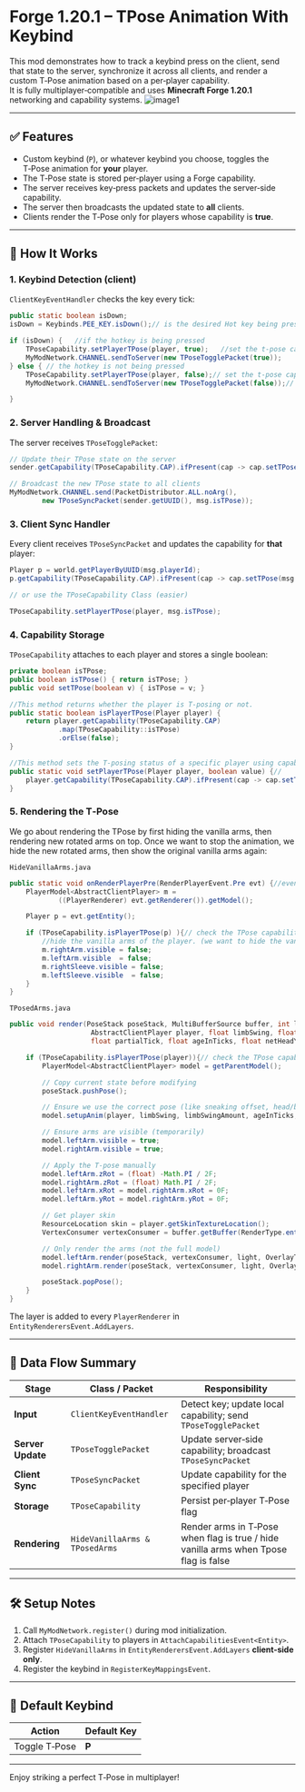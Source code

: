 # Forge 1.20.1 – TPose Animation With Keybind

This mod demonstrates how to track a keybind press on the client, send that state to the server, synchronize it across all clients, and render a custom T‑Pose animation based on a per‑player capability.  
It is fully multiplayer‑compatible and uses **Minecraft Forge 1.20.1** networking and capability systems.
![image1](https://github.com/user-attachments/assets/b874d25d-7690-4df9-b571-4a333508ff6f)


---

## ✅ Features
- Custom keybind (`P`), or whatever keybind you choose, toggles the T‑Pose animation for **your** player.  
- The T‑Pose state is stored per‑player using a Forge capability.  
- The server receives key‑press packets and updates the server‑side capability.  
- The server then broadcasts the updated state to **all** clients.  
- Clients render the T‑Pose only for players whose capability is **true**.

---

## 🔁 How It Works

### 1. Keybind Detection (client)
`ClientKeyEventHandler` checks the key every tick:

```java
public static boolean isDown;
isDown = Keybinds.PEE_KEY.isDown();// is the desired Hot key being pressed

if (isDown) {   //if the hotkey is being pressed
    TPoseCapability.setPlayerTPose(player, true);   //set the t-pose capability for that player to true
    MyModNetwork.CHANNEL.sendToServer(new TPoseTogglePacket(true));     //send a Tpose toggle packet to the server to let it know someone is tposing
} else { // the hotkey is not being pressed
    TPoseCapability.setPlayerTPose(player, false);// set the t-pose capability for that player to false
    MyModNetwork.CHANNEL.sendToServer(new TPoseTogglePacket(false));// send a Tpose toggle packet to the server to let it know someone stopped tposing

}
```

### 2. Server Handling & Broadcast
The server receives `TPoseTogglePacket`:

```java
// Update their TPose state on the server
sender.getCapability(TPoseCapability.CAP).ifPresent(cap -> cap.setTPose(msg.isTPose));

// Broadcast the new TPose state to all clients
MyModNetwork.CHANNEL.send(PacketDistributor.ALL.noArg(),
        new TPoseSyncPacket(sender.getUUID(), msg.isTPose));
```

### 3. Client Sync Handler
Every client receives `TPoseSyncPacket` and updates the capability for **that** player:

```java
Player p = world.getPlayerByUUID(msg.playerId);
p.getCapability(TPoseCapability.CAP).ifPresent(cap -> cap.setTPose(msg.isTPose));

// or use the TPoseCapability Class (easier)

TPoseCapability.setPlayerTPose(player, msg.isTPose);
```

### 4. Capability Storage
`TPoseCapability` attaches to each player and stores a single boolean:

```java
private boolean isTPose;
public boolean isTPose() { return isTPose; }
public void setTPose(boolean v) { isTPose = v; }

//This method returns whether the player is T-posing or not.
public static boolean isPlayerTPose(Player player) {
    return player.getCapability(TPoseCapability.CAP)
            .map(TPoseCapability::isTPose)
            .orElse(false);
}

//This method sets the T-posing status of a specific player using capability.
public static void setPlayerTPose(Player player, boolean value) {//
    player.getCapability(TPoseCapability.CAP).ifPresent(cap -> cap.setTPose(value));
}

```

### 5. Rendering the T‑Pose
We go about rendering the TPose by first hiding the vanilla arms, then rendering new rotated arms on top. Once we want to stop the animation, we hide the new rotated arms, then show the original vanilla arms again:

`HideVanillaArms.java` 
```java
public static void onRenderPlayerPre(RenderPlayerEvent.Pre evt) {//event is fired before the player entity is rendered on the client-side
    PlayerModel<AbstractClientPlayer> m =
            ((PlayerRenderer) evt.getRenderer()).getModel();

    Player p = evt.getEntity();

    if (TPoseCapability.isPlayerTPose(p) ){// check the TPose capability of the player to see if we should hide the vanilla arms
        //hide the vanilla arms of the player. (we want to hide the vanilla arms so we can render separate ones on another layer)
        m.rightArm.visible = false;
        m.leftArm.visible  = false;
        m.rightSleeve.visible = false;
        m.leftSleeve.visible  = false;
    }
}
```

`TPosedArms.java` 
```java
public void render(PoseStack poseStack, MultiBufferSource buffer, int light,
                    AbstractClientPlayer player, float limbSwing, float limbSwingAmount,
                    float partialTick, float ageInTicks, float netHeadYaw, float headPitch) {

    if (TPoseCapability.isPlayerTPose(player)){// check the TPose capability of the player to see if we should render the new arms
        PlayerModel<AbstractClientPlayer> model = getParentModel();

        // Copy current state before modifying
        poseStack.pushPose();

        // Ensure we use the correct pose (like sneaking offset, head/body rotation etc.)
        model.setupAnim(player, limbSwing, limbSwingAmount, ageInTicks, netHeadYaw, headPitch);

        // Ensure arms are visible (temporarily)
        model.leftArm.visible = true;
        model.rightArm.visible = true;

        // Apply the T-pose manually
        model.leftArm.zRot = (float) -Math.PI / 2F;
        model.rightArm.zRot = (float) Math.PI / 2F;
        model.leftArm.xRot = model.rightArm.xRot = 0F;
        model.leftArm.yRot = model.rightArm.yRot = 0F;

        // Get player skin
        ResourceLocation skin = player.getSkinTextureLocation();
        VertexConsumer vertexConsumer = buffer.getBuffer(RenderType.entityCutoutNoCull(skin));

        // Only render the arms (not the full model)
        model.leftArm.render(poseStack, vertexConsumer, light, OverlayTexture.NO_OVERLAY);
        model.rightArm.render(poseStack, vertexConsumer, light, OverlayTexture.NO_OVERLAY);

        poseStack.popPose();
    }
}

```

The layer is added to every `PlayerRenderer` in `EntityRenderersEvent.AddLayers`.

---

## 🧠 Data Flow Summary

| Stage            | Class / Packet            | Responsibility |
|------------------|---------------------------|----------------|
| **Input**        | `ClientKeyEventHandler`   | Detect key; update local capability; send `TPoseTogglePacket` |
| **Server Update**| `TPoseTogglePacket`       | Update server‑side capability; broadcast `TPoseSyncPacket` |
| **Client Sync**  | `TPoseSyncPacket`         | Update capability for the specified player |
| **Storage**      | `TPoseCapability`         | Persist per‑player T‑Pose flag |
| **Rendering**    | `HideVanillaArms & TPosedArms`              | Render arms in T‑Pose when flag is true / hide vanilla arms when Tpose flag is false |

---

## 🛠 Setup Notes
1. Call `MyModNetwork.register()` during mod initialization.  
2. Attach `TPoseCapability` to players in `AttachCapabilitiesEvent<Entity>`.  
3. Register `HideVanillaArms` in `EntityRenderersEvent.AddLayers` **client‑side only**.  
4. Register the keybind in `RegisterKeyMappingsEvent`.

---

## 🔑 Default Keybind

| Action | Default Key |
|--------|-------------|
| Toggle T‑Pose | **P** |

---

Enjoy striking a perfect T‑Pose in multiplayer!
